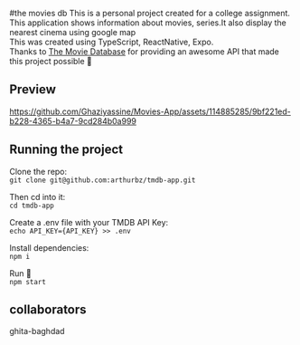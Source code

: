 #the movies db
This is a personal project created for a college assignment.<br>
This application  shows information about movies, series.It also display the nearest cinema using google map<br>
This was created using TypeScript, ReactNative, Expo.<br>
Thanks to <a href="https://www.themoviedb.org">The Movie Database</a> for providing an awesome API that made this project possible 🤠<br>

## Preview


https://github.com/Ghaziyassine/Movies-App/assets/114885285/9bf221ed-b228-4365-b4a7-9cd284b0a999



## Running the project

Clone the repo: <br>
`git clone git@github.com:arthurbz/tmdb-app.git`

Then cd into it:<br>
`cd tmdb-app`

Create a .env file with your TMDB API Key:<br>
`echo API_KEY={API_KEY} >> .env`

Install dependencies:<br>
`npm i`

Run 🤠<br>
`npm start`



## collaborators 
ghita-baghdad
